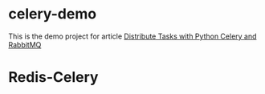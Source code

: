 # celery-demo

This is the demo project for article [Distribute Tasks with Python Celery and RabbitMQ](https://tests4geeks.com/tutorials/distribute-tasks-with-python-celery-and-rabbitmq/)
# Redis-Celery
